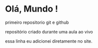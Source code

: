 # Olá, Mundo !
 primeiro repositorio git e github

 repositório criado durante uma aula ao vivo
 
 essa linha eu adicionei diretamente no site.
